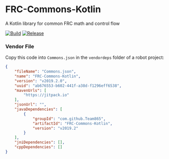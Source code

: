 # FRC-Commons-Kotlin

A Kotlin library for common FRC math and control flow

[![Build](https://travis-ci.org/Team865/FRC-Commons-Kotlin.svg?branch=master)](https://travis-ci.org/Team865/FRC-Commons-Kotlin)
[![Release](https://jitpack.io/v/Team865/FRC-Commons-Kotlin.svg)](https://jitpack.io/#Team865/FRC-Commons-Kotlin)


### Vendor File

Copy this code into `Commons.json` in the `vendordeps` folder of a robot project:

```json
{
    "fileName": "Commons.json",
    "name": "FRC-Commons-Kotlin",
    "version": "v2019.2.0",
    "uuid": "ab676553-b602-441f-a38d-f1296eff6538",
    "mavenUrls": [
        "https://jitpack.io"
    ],
    "jsonUrl": "",
    "javaDependencies": [
        {
            "groupId": "com.github.Team865",
            "artifactId": "FRC-Commons-Kotlin",
            "version": "v2019.2"
        }
    ],
    "jniDependencies": [],
    "cppDependencies": []
}
```